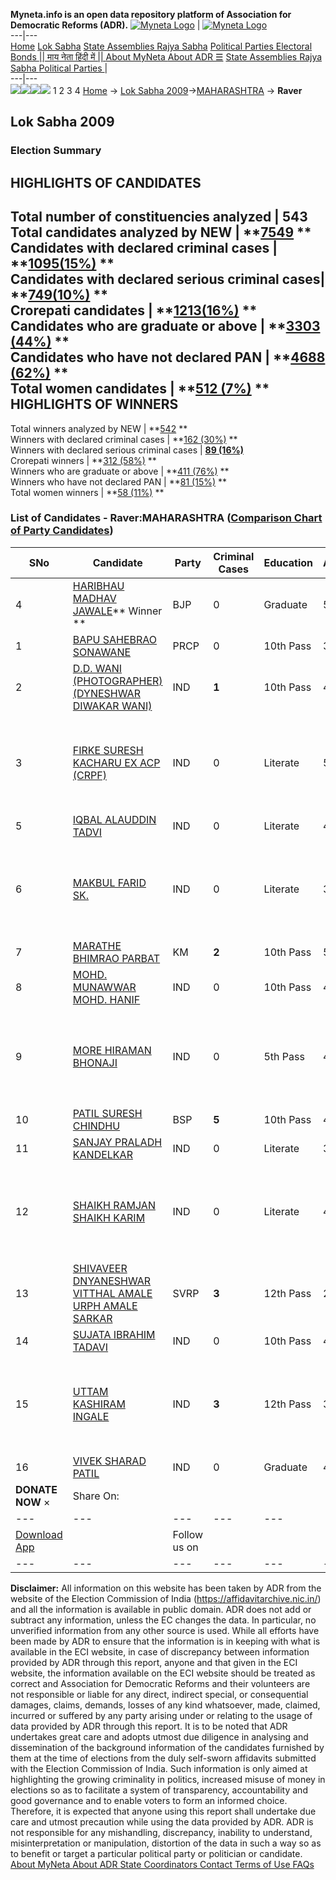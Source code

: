 **Myneta.info is an open data repository platform of Association for Democratic Reforms (ADR).**
[![Myneta Logo](https://www.myneta.info/lib/img/myneta-logo.png)](https://www.myneta.info/) | [![Myneta Logo](https://www.myneta.info/lib/img/adr-logo.png)](https://adrindia.org)  
---|---  
[Home](https://www.myneta.info/) [Lok Sabha](https://www.myneta.info/#ls "Lok Sabha") [ State Assemblies ](https://www.myneta.info/#sa "State Assemblies") [Rajya Sabha](https://www.myneta.info/#rs "Rajya Sabha") [Political Parties ](https://www.myneta.info/party "Political Parties") [ Electoral Bonds ](https://www.myneta.info/electoral_bonds "Electoral Bonds") [ || माय नेता हिंदी में || ](https://translate.google.co.in/translate?prev=hp&hl=en&js=y&u=www.myneta.info&sl=en&tl=hi&history_state0=) [ About MyNeta ](https://adrindia.org/content/about-myneta) [ About ADR ](https://adrindia.org/about-adr/who-we-are) [☰](javascript:void\(0\))
[ State Assemblies ](https://www.myneta.info/#sa "State Assemblies") [ Rajya Sabha ](https://www.myneta.info/#rs "Rajya Sabha") [ Political Parties ](https://www.myneta.info/party "Political Parties")
|   
---|---  
![](https://www.myneta.info/lib/img/banner/banner-1.png)![](https://www.myneta.info/lib/img/banner/banner-2.png)![](https://www.myneta.info/lib/img/banner/banner-3.png)![](https://www.myneta.info/lib/img/banner/banner-4.png)
1  2  3  4 
[Home](https://www.myneta.info/) → [Lok Sabha 2009](https://www.myneta.info/ls2009/)→[MAHARASHTRA](https://www.myneta.info/ls2009/index.php?action=show_constituencies&state_id=13) → **Raver**
### 
## Lok Sabha 2009
###  Election Summary 
HIGHLIGHTS OF CANDIDATES  
---  
Total number of constituencies analyzed |  543   
Total candidates analyzed by NEW | **[7549](https://www.myneta.info/ls2009/index.php?action=summary&subAction=candidates_analyzed&sort=candidate#summary) **  
Candidates with declared criminal cases | **[1095(15%)](https://www.myneta.info/ls2009/index.php?action=summary&subAction=crime&sort=candidate#summary) **  
Candidates with declared serious criminal cases| **[749(10%)](https://www.myneta.info/ls2009/index.php?action=summary&subAction=serious_crime&sort=candidate#summary) **  
Crorepati candidates | **[1213(16%)](https://www.myneta.info/ls2009/index.php?action=summary&subAction=crorepati&sort=candidate#summary) **  
Candidates who are graduate or above | **[3303 (44%)](https://www.myneta.info/ls2009/index.php?action=summary&subAction=education&sort=candidate#summary) **  
Candidates who have not declared PAN | **[4688 (62%)](https://www.myneta.info/ls2009/index.php?action=summary&subAction=without_pan&sort=candidate#summary) **  
Total women candidates | **[512 (7%)](https://www.myneta.info/ls2009/index.php?action=summary&subAction=women_candidate&sort=candidate#summary) **  
HIGHLIGHTS OF WINNERS  
---  
Total winners analyzed by NEW | **[542](https://www.myneta.info/ls2009/index.php?action=summary&subAction=winner_analyzed&sort=candidate#summary) **  
Winners with declared criminal cases | **[162 (30%)](https://www.myneta.info/ls2009/index.php?action=summary&subAction=winner_crime&sort=candidate#summary) **  
Winners with declared serious criminal cases | **[89 (16%)](https://www.myneta.info/ls2009/index.php?action=summary&subAction=winner_serious_crime&sort=candidate#summary)**  
Crorepati winners | **[312 (58%)](https://www.myneta.info/ls2009/index.php?action=summary&subAction=winner_crorepati&sort=candidate#summary) **  
Winners who are graduate or above | **[411 (76%)](https://www.myneta.info/ls2009/index.php?action=summary&subAction=winner_education&sort=candidate#summary) **  
Winners who have not declared PAN | **[81 (15%)](https://www.myneta.info/ls2009/index.php?action=summary&subAction=winner_without_pan&sort=candidate#summary) **  
Total women winners | **[58 (11%)](https://www.myneta.info/ls2009/index.php?action=summary&subAction=winner_women&sort=candidate#summary) **  
### List of Candidates - Raver:MAHARASHTRA ([Comparison Chart of Party Candidates](https://www.myneta.info/ls2009/comparisonchart.php?constituency_id=205))
SNo | Candidate| Party| Criminal Cases| Education| Age| Total Assets| Liabilities  
---|---|---|---|---|---|---|---  
4  | [HARIBHAU MADHAV JAWALE](https://www.myneta.info/ls2009/candidate.php?candidate_id=3471)** Winner ** | BJP | 0 | Graduate| 55 | Rs 78,42,881 ~ 78 Lacs+ | Rs 6,29,917 ~ 6 Lacs+  
1  | [BAPU SAHEBRAO SONAWANE](https://www.myneta.info/ls2009/candidate.php?candidate_id=3473) | PRCP | 0 | 10th Pass| 30 | Nil | Rs 0 ~   
2  | [D.D. WANI (PHOTOGRAPHER) (DYNESHWAR DIWAKAR WANI)](https://www.myneta.info/ls2009/candidate.php?candidate_id=3483) | IND | **1** | 10th Pass| 43 | Rs 57,000 ~ 57 Thou+ | Rs 6,992 ~ 6 Thou+  
3  | [FIRKE SURESH KACHARU EX ACP (CRPF)](https://www.myneta.info/ls2009/candidate.php?candidate_id=3479) | IND | 0 | Literate| 58 | ![](https://myneta.info/image_v2.php?myneta_folder=ls2009&candidate_id=3479&col=ta) | ![](https://myneta.info/image_v2.php?myneta_folder=ls2009&candidate_id=3479&col=lia)  
5  | [IQBAL ALAUDDIN TADVI](https://www.myneta.info/ls2009/candidate.php?candidate_id=3476) | IND | 0 | Literate| 41 | Nil | Rs 0 ~   
6  | [MAKBUL FARID SK.](https://www.myneta.info/ls2009/candidate.php?candidate_id=3480) | IND | 0 | Literate| 36 | ![](https://myneta.info/image_v2.php?myneta_folder=ls2009&candidate_id=3480&col=ta) | ![](https://myneta.info/image_v2.php?myneta_folder=ls2009&candidate_id=3480&col=lia)  
7  | [MARATHE BHIMRAO PARBAT](https://www.myneta.info/ls2009/candidate.php?candidate_id=3474) | KM | **2** | 10th Pass| 51 | Rs 19,26,000 ~ 19 Lacs+ | Rs 2,16,525 ~ 2 Lacs+  
8  | [MOHD. MUNAWWAR MOHD. HANIF](https://www.myneta.info/ls2009/candidate.php?candidate_id=3481) | IND | 0 | 10th Pass| 45 | Rs 7,39,184 ~ 7 Lacs+ | Rs 0 ~   
9  | [MORE HIRAMAN BHONAJI](https://www.myneta.info/ls2009/candidate.php?candidate_id=3482) | IND | 0 | 5th Pass| 41 | ![](https://myneta.info/image_v2.php?myneta_folder=ls2009&candidate_id=3482&col=ta) | ![](https://myneta.info/image_v2.php?myneta_folder=ls2009&candidate_id=3482&col=lia)  
10  | [PATIL SURESH CHINDHU](https://www.myneta.info/ls2009/candidate.php?candidate_id=3469) | BSP | **5** | 10th Pass| 49 | Rs 3,06,20,000 ~ 3 Crore+ | Rs 33,99,686 ~ 33 Lacs+  
11  | [SANJAY PRALADH KANDELKAR](https://www.myneta.info/ls2009/candidate.php?candidate_id=3487) | IND | 0 | Literate| 34 | Rs 20,000 ~ 20 Thou+ | Rs 0 ~   
12  | [SHAIKH RAMJAN SHAIKH KARIM](https://www.myneta.info/ls2009/candidate.php?candidate_id=3485) | IND | 0 | Literate| 40 | ![](https://myneta.info/image_v2.php?myneta_folder=ls2009&candidate_id=3485&col=ta) | ![](https://myneta.info/image_v2.php?myneta_folder=ls2009&candidate_id=3485&col=lia)  
13  | [SHIVAVEER DNYANESHWAR VITTHAL AMALE URPH AMALE SARKAR](https://www.myneta.info/ls2009/candidate.php?candidate_id=3475) | SVRP | **3** | 12th Pass| 26 | Rs 2,78,000 ~ 2 Lacs+ | Rs 0 ~   
14  | [SUJATA IBRAHIM TADAVI](https://www.myneta.info/ls2009/candidate.php?candidate_id=3486) | IND | 0 | 10th Pass| 45 | Rs 15,000 ~ 15 Thou+ | Rs 90,000 ~ 90 Thou+  
15  | [UTTAM KASHIRAM INGALE](https://www.myneta.info/ls2009/candidate.php?candidate_id=3477) | IND | **3** | 12th Pass| 36 | ![](https://myneta.info/image_v2.php?myneta_folder=ls2009&candidate_id=3477&col=ta) | ![](https://myneta.info/image_v2.php?myneta_folder=ls2009&candidate_id=3477&col=lia)  
16  | [VIVEK SHARAD PATIL](https://www.myneta.info/ls2009/candidate.php?candidate_id=3484) | IND | 0 | Graduate| 41 | Rs 3,20,000 ~ 3 Lacs+ | Rs 0 ~   
|  **DONATE NOW** × |  Share On:  | [](https://api.whatsapp.com/send?text=https%3A%2F%2Fmyneta.info%2Fpunjab2022%2Findex.php%3Faction%3Dshow_constituencies%26state_id%3D19) | [](https://www.facebook.com/sharer/sharer.php?u=https%3A%2F%2Fmyneta.info%2Fpunjab2022%2Findex.php%3Faction%3Dshow_constituencies%26state_id%3D19) | [](https://twitter.com/share?url=https%3A%2F%2Fmyneta.info%2Fpunjab2022%2Findex.php%3Faction%3Dshow_constituencies%26state_id%3D19)  
---|---|---|---|---  
| [ Download App ](https://play.google.com/store/apps/details?id=com.webrosoft.myneta1&pcampaignid=pcampaignidMKT-Other-global-all-co-prtnr-py-PartBadge-Mar2515-1) | [](https://play.google.com/store/apps/details?id=com.webrosoft.myneta1&pcampaignid=pcampaignidMKT-Other-global-all-co-prtnr-py-PartBadge-Mar2515-1) |  Follow us on  | [](https://www.facebook.com/adrindia.org/) | [](https://twitter.com/adrspeaks) | [](https://groups.google.com/g/national-election-watch?hl=en&pli=1) | [](https://www.instagram.com/adrspeaks/) | [](https://www.youtube.com/user/adrspeaks) | [](https://sharechat.com/profile/adrspeaks)  
---|---|---|---|---|---|---|---|---  
**Disclaimer:** All information on this website has been taken by ADR from the website of the Election Commission of India (https://affidavitarchive.nic.in/) and all the information is available in public domain. ADR does not add or subtract any information, unless the EC changes the data. In particular, no unverified information from any other source is used. While all efforts have been made by ADR to ensure that the information is in keeping with what is available in the ECI website, in case of discrepancy between information provided by ADR through this report, anyone and that given in the ECI website, the information available on the ECI website should be treated as correct and Association for Democratic Reforms and their volunteers are not responsible or liable for any direct, indirect special, or consequential damages, claims, demands, losses of any kind whatsoever, made, claimed, incurred or suffered by any party arising under or relating to the usage of data provided by ADR through this report. It is to be noted that ADR undertakes great care and adopts utmost due diligence in analysing and dissemination of the background information of the candidates furnished by them at the time of elections from the duly self-sworn affidavits submitted with the Election Commission of India. Such information is only aimed at highlighting the growing criminality in politics, increased misuse of money in elections so as to facilitate a system of transparency, accountability and good governance and to enable voters to form an informed choice. Therefore, it is expected that anyone using this report shall undertake due care and utmost precaution while using the data provided by ADR. ADR is not responsible for any mishandling, discrepancy, inability to understand, misinterpretation or manipulation, distortion of the data in such a way so as to benefit or target a particular political party or politician or candidate. 
[ About MyNeta ](https://adrindia.org/content/about-myneta) [ About ADR ](https://adrindia.org/about-adr/who-we-are) [ State Coordinators ](https://adrindia.org/about-adr/state-coordinators) [ Contact ](https://adrindia.org/contact-us) [ Terms of Use ](https://adrindia.org/content/adr-terms-use) [ FAQs ](https://adrindia.org/content/faqs)
